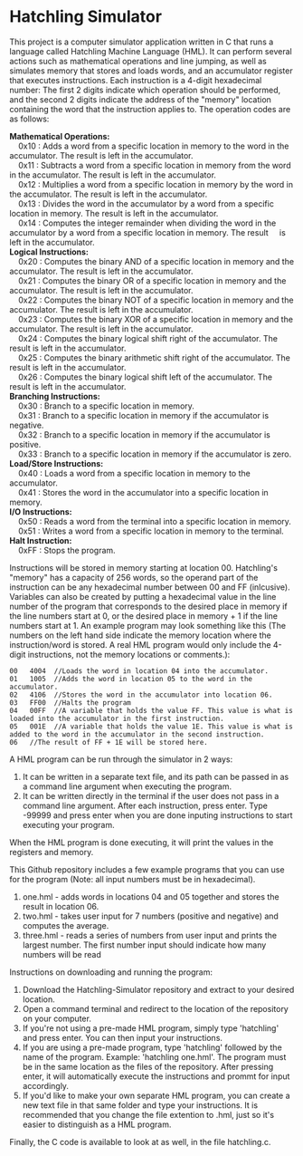 # Hatchling Simulator
This project is a computer simulator application written in C that runs a language called Hatchling Machine Language (HML). It can perform several actions such as mathematical operations and line jumping, as well as simulates memory that stores and loads words, and an accumulator register that executes instructions. Each instruction is a 4-digit hexadecimal number: The first 2 digits indicate which operation should be performed, and the second 2 digits indicate the address of the "memory" location containing the word that the instruction applies to. The operation codes are as follows:

**Mathematical Operations:**  
&nbsp;&nbsp;&nbsp;&nbsp;0x10 : Adds a word from a specific location in memory to the word in the accumulator. The result is left in the accumulator.  
&nbsp;&nbsp;&nbsp;&nbsp;0x11 : Subtracts a word from a specific location in memory from the word in the accumulator. The result is left in the accumulator.  
&nbsp;&nbsp;&nbsp;&nbsp;0x12 : Multiplies a word from a specific location in memory by the word in the accumulator. The result is left in the accumulator.  
&nbsp;&nbsp;&nbsp;&nbsp;0x13 : Divides the word in the accumulator by a word from a specific location in memory. The result is left in the accumulator.  
&nbsp;&nbsp;&nbsp;&nbsp;0x14 : Computes the integer remainder when dividing the word in the accumulator by a word from a specific location in memory. The result &nbsp;&nbsp;&nbsp;&nbsp;is left in the accumulator.  
**Logical Instructions:**  
&nbsp;&nbsp;&nbsp;&nbsp;0x20 : Computes the binary AND of a specific location in memory and the accumulator. The result is left in the accumulator.  
&nbsp;&nbsp;&nbsp;&nbsp;0x21 : Computes the binary OR of a specific location in memory and the accumulator. The result is left in the accumulator.  
&nbsp;&nbsp;&nbsp;&nbsp;0x22 : Computes the binary NOT of a specific location in memory and the accumulator. The result is left in the accumulator.  
&nbsp;&nbsp;&nbsp;&nbsp;0x23 : Computes the binary XOR of a specific location in memory and the accumulator. The result is left in the accumulator.  
&nbsp;&nbsp;&nbsp;&nbsp;0x24 : Computes the binary logical shift right of the accumulator. The result is left in the accumulator.  
&nbsp;&nbsp;&nbsp;&nbsp;0x25 : Computes the binary arithmetic shift right of the accumulator. The result is left in the accumulator.  
&nbsp;&nbsp;&nbsp;&nbsp;0x26 : Computes the binary logical shift left of the accumulator. The result is left in the accumulator.  
**Branching Instructions:**  
&nbsp;&nbsp;&nbsp;&nbsp;0x30 : Branch to a specific location in memory.  
&nbsp;&nbsp;&nbsp;&nbsp;0x31 : Branch to a specific location in memory if the accumulator is negative.  
&nbsp;&nbsp;&nbsp;&nbsp;0x32 : Branch to a specific location in memory if the accumulator is positive.  
&nbsp;&nbsp;&nbsp;&nbsp;0x33 : Branch to a specific location in memory if the accumulator is zero.  
**Load/Store Instructions:**  
&nbsp;&nbsp;&nbsp;&nbsp;0x40 : Loads a word from a specific location in memory to the accumulator.  
&nbsp;&nbsp;&nbsp;&nbsp;0x41 : Stores the word in the accumulator into a specific location in memory.  
**I/O Instructions:**  
&nbsp;&nbsp;&nbsp;&nbsp;0x50 : Reads a word from the terminal into a specific location in memory.  
&nbsp;&nbsp;&nbsp;&nbsp;0x51 : Writes a word from a specific location in memory to the terminal.  
**Halt Instruction:**  
&nbsp;&nbsp;&nbsp;&nbsp;0xFF : Stops the program.  

Instructions will be stored in memory starting at location 00. Hatchling's "memory" has a capacity of 256 words, so the operand part of the instruction can be any hexadecimal number between 00 and FF (inlcusive). Variables can also be created by putting a hexadecimal value in the line number of the program that corresponds to the desired place in memory if the line numbers start at 0, or the desired place in memory + 1 if the line numbers start at 1.
An example program may look something like this (The numbers on the left hand side indicate the memory location where the instruction/word is stored. A real HML program would only include the 4-digit instructions, not the memory locations or comments.):
```
00   4004  //Loads the word in location 04 into the accumulator.  
01   1005  //Adds the word in location 05 to the word in the accumulator.  
02   4106  //Stores the word in the accumulator into location 06.  
03   FF00  //Halts the program  
04   00FF  //A variable that holds the value FF. This value is what is loaded into the accumulator in the first instruction.  
05   001E  //A variable that holds the value 1E. This value is what is added to the word in the accumulator in the second instruction.  
06   //The result of FF + 1E will be stored here.  
```
A HML program can be run through the simulator in 2 ways:
1. It can be written in a separate text file, and its path can be passed in as a command line argument when executing the program.
2. It can be written directly in the terminal if the user does not pass in a command line argument. After each instruction, press enter. Type -99999 and press enter when you are done inputing instructions to start executing your program.

When the HML program is done executing, it will print the values in the registers and memory.

This Github repository includes a few example programs that you can use for the program (Note: all input numbers must be in hexadecimal).
1. one.hml - adds words in locations 04 and 05 together and stores the result in location 06.
2. two.hml - takes user input for 7 numbers (positive and negative) and computes the average.
3. three.hml - reads a series of numbers from user input and prints the largest number. The first number input should indicate how many numbers will be read

Instructions on downloading and running the program:
1. Download the Hatchling-Simulator repository and extract to your desired location.
2. Open a command terminal and redirect to the location of the repository on your computer.
3. If you're not using a pre-made HML program, simply type 'hatchling' and press enter. You can then input your instructions.
4. If you are using a pre-made program, type 'hatchling' followed by the name of the program. Example: 'hatchling one.hml'. The program must be in the same location as the files of the repository. After pressing enter, it will automatically execute the instructions and prommt for input accordingly.
5. If you'd like to make your own separate HML program, you can create a new text file in that same folder and type your instructions. It is recommended that you change the file extention to .hml, just so it's easier to distinguish as a HML program.

Finally, the C code is available to look at as well, in the file hatchling.c.
